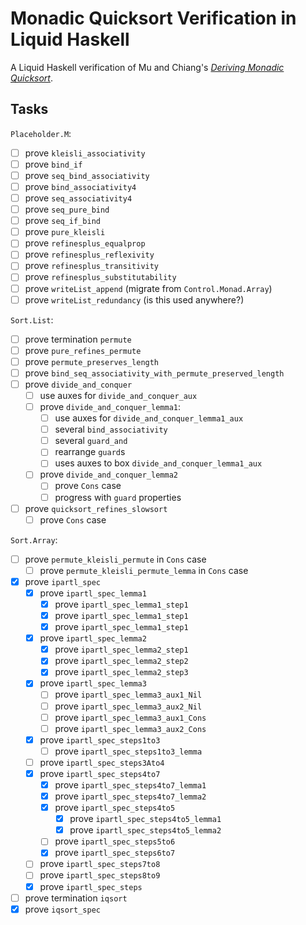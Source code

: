 # Monadic Quicksort Verification in Liquid Haskell

A Liquid Haskell verification of Mu and Chiang's _[Deriving Monadic
Quicksort][mu s, chiang t - declarative pearl- deriving monadic quicksort]_.

## Tasks

`Placeholder.M`:

- [ ] prove `kleisli_associativity`
- [ ] prove `bind_if`
- [ ] prove `seq_bind_associativity`
- [ ] prove `bind_associativity4`
- [ ] prove `seq_associativity4`
- [ ] prove `seq_pure_bind`
- [ ] prove `seq_if_bind`
- [ ] prove `pure_kleisli`
- [ ] prove `refinesplus_equalprop`
- [ ] prove `refinesplus_reflexivity`
- [ ] prove `refinesplus_transitivity`
- [ ] prove `refinesplus_substitutability`
- [ ] prove `writeList_append` (migrate from `Control.Monad.Array`)
- [ ] prove `writeList_redundancy` (is this used anywhere?)

`Sort.List`:

- [ ] prove termination `permute`
- [ ] prove `pure_refines_permute`
- [ ] prove `permute_preserves_length`
- [ ] prove `bind_seq_associativity_with_permute_preserved_length`
- [ ] prove `divide_and_conquer`
  - [ ] use auxes for `divide_and_conquer_aux`
  - [ ] prove `divide_and_conquer_lemma1`:
    - [ ] use auxes for `divide_and_conquer_lemma1_aux`
    - [ ] several `bind_associativity`
    - [ ] several `guard_and`
    - [ ] rearrange `guard`s
    - [ ] uses auxes to box `divide_and_conquer_lemma1_aux`
  - [ ] prove `divide_and_conquer_lemma2`
    - [ ] prove `Cons` case
    - [ ] progress with `guard` properties
- [ ] prove `quicksort_refines_slowsort`
  - [ ] prove `Cons` case

`Sort.Array`:

- [ ] prove `permute_kleisli_permute` in `Cons` case
  - [ ] prove `permute_kleisli_permute_lemma` in `Cons` case
- [x] prove `ipartl_spec`
  - [x] prove `ipartl_spec_lemma1`
    - [x] prove `ipartl_spec_lemma1_step1`
    - [x] prove `ipartl_spec_lemma1_step1`
    - [x] prove `ipartl_spec_lemma1_step1`
  - [x] prove `ipartl_spec_lemma2`
    - [x] prove `ipartl_spec_lemma2_step1`
    - [x] prove `ipartl_spec_lemma2_step2`
    - [x] prove `ipartl_spec_lemma2_step3`
  - [x] prove `ipartl_spec_lemma3`
    - [ ] prove `ipartl_spec_lemma3_aux1_Nil`
    - [ ] prove `ipartl_spec_lemma3_aux2_Nil`
    - [ ] prove `ipartl_spec_lemma3_aux1_Cons`
    - [ ] prove `ipartl_spec_lemma3_aux2_Cons`
  - [x] prove `ipartl_spec_steps1to3`
    - [ ] prove `ipartl_spec_steps1to3_lemma`
  - [ ] prove `ipartl_spec_steps3Ato4`
  - [x] prove `ipartl_spec_steps4to7`
    - [x] prove `ipartl_spec_steps4to7_lemma1`
    - [x] prove `ipartl_spec_steps4to7_lemma2`
    - [x] prove `ipartl_spec_steps4to5`
      - [x] prove `ipartl_spec_steps4to5_lemma1`
      - [x] prove `ipartl_spec_steps4to5_lemma2`
    - [ ] prove `ipartl_spec_steps5to6`
    - [x] prove `ipartl_spec_steps6to7`
  - [ ] prove `ipartl_spec_steps7to8`
  - [ ] prove `ipartl_spec_steps8to9`
  - [x] prove `ipartl_spec_steps`
- [ ] prove termination `iqsort`
- [x] prove `iqsort_spec`

<!-- References -->

[mu s, chiang t - declarative pearl- deriving monadic quicksort]:
  https://scm.iis.sinica.edu.tw/pub/2020-monadic-sort.pdf

